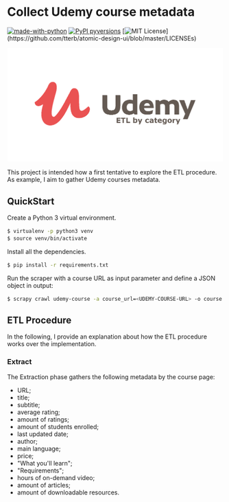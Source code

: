 # Collect Udemy course metadata
[![made-with-python](https://img.shields.io/badge/Made%20with-Python-1f425f.svg)](https://www.python.org/) 
[![PyPI pyversions](https://img.shields.io/badge/python-3.5%20%7C%203.6%20%7C%203.7-blue)](https://pypi.python.org/pypi/ansicolortags/)
[![MIT License](https://img.shields.io/apm/l/atomic-design-ui.svg?)](https://github.com/tterb/atomic-design-ui/blob/master/LICENSEs)


![logo](docs/img/logo.png)

This project is intended how a first tentative to explore the ETL procedure. As example, I aim to gather Udemy courses metadata.

## QuickStart
Create a Python 3 virtual environment.
```bash
$ virtualenv -p python3 venv
$ source venv/bin/activate
```

Install all the dependencies.
```bash
$ pip install -r requirements.txt
```

Run the scraper with a course URL as input parameter and define a JSON object in output:
```bash
$ scrapy crawl udemy-course -a course_url=<UDEMY-COURSE-URL> -o course.json
```

## ETL Procedure
In the following, I provide an explanation about how the ETL procedure works over the implementation.

### Extract
The Extraction phase gathers the following metadata by the course page:
- URL;
- title;
- subtitle;
- average rating;
- amount of ratings;
- amount of students enrolled;
- last updated date;
- author;
- main language;
- price;
- "What you'll learn";
- "Requirements";
- hours of on-demand video;
- amount of articles;
- amount of downloadable resources.